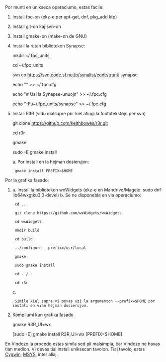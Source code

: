 Por munti en unikseca operaciumo, estas facile:

1. Instali fpc-on (ekz-e per apt-get, dnf, pkg\_add ktp)
2. Instali git-on kaj svn-on
3. Instali gmake-on (make-on de GNU)
4. Install la retan bibliotekon Synapse:

    mkdir ~/.fpc_units

    cd ~/.fpc_units

    svn co https://svn.code.sf.net/p/synalist/code/trunk synapse

    echo "" >> ~/.fpc.cfg

    echo "# Uzi la Synapse-unuojn" >> ~/.fpc.cfg

    echo "-Fu~/.fpc_units/synapse" >> ~/.fpc.cfg

5. Instali R3R (vidu malsupre por kiel atingi la fontotekstojn per svn)

    git clone https://github.com/keithbowes/r3r.git

    cd r3r

    gmake

    sudo -E gmake install

    a. Por instali en la hejman dosierujon:

        gmake install PREFIX=$HOME

Por la grafika fasado:

1. 
    a. Instali la bibliotekon wxWidgets (ekz-e en Mandrivo/Magejo: sudo dnf lib64wxgtku3.0-devel)
    b. Se ne disponebla en via operaciumo:

        cd ..

        git clone https://github.com/wxWidgets/wxWidgets

        cd wxWidgets

        mkdir build

        cd build

        ../configure --prefix=/usr/local

        gmake

        sudo gmake install

        cd ../..

        cd r3r

    c.

        Simile kiel supre vi povas uzi la argumenton --prefix=$HOME por instali en vian hejman dosierujon.
2. Kompilumi kun grafika fasado

    gmake R3R_UI=wx

    [sudo -E] gmake install R3R_UI=wx [PREFIX=$HOME]

En Vindozo la procedo estas simila sed pli malsimpla, ĉar Vindozo ne havas tian medion. Vi devas tial instali uniksecan tavolon.  Tiaj tavoloj estas [Cygwin](http://cygwin.com/), [MSYS](http://mingw.org/wiki/msys), inter aliaj.
